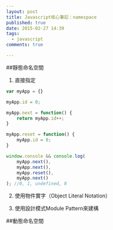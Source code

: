 ```yaml
---
layout: post
title: Javascript核心筆記：namespace
published: true
date: 2015-02-27 14:39
tags:
  - javascript
comments: true

---
```

##靜態命名空間
1. 直接指定
```js
var myApp = {}

myApp.id = 0;

myApp.next = function() {
    return myApp.id++;
}

myApp.reset = function() {
    myApp.id = 0;
}

window.console && console.log(
    myApp.next(),
    myApp.next(),
    myApp.reset(),
    myApp.next()
); //0, 1, undefined, 0
```

2. 使用物件實字（Object Literal Notation）


3. 使用設計模式Module Pattern來建構

##動態命名空間
